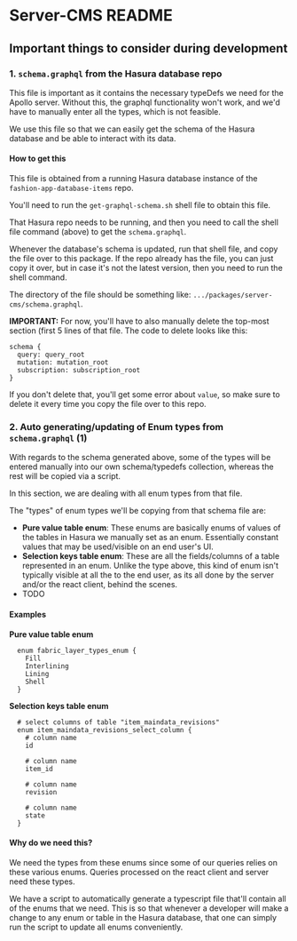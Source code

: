 # Server-CMS README

## Important things to consider during development
### 1.  `schema.graphql` from the Hasura database repo
This file is important as it contains the necessary typeDefs we need for the 
Apollo server. Without this, the graphql functionality won't work, and we'd 
have to manually enter all the types, which is not feasible.

We use this file so that we can easily get the schema of the Hasura database 
and be able to interact with its data.

#### How to get this
This file is obtained from a running Hasura database instance of the 
`fashion-app-database-items` repo.

You'll need to run the `get-graphql-schema.sh` shell file to obtain this file.

That Hasura repo needs to be running, and then you need to call the shell 
file command (above) to get the `schema.graphql`.

Whenever the database's schema is updated, run that shell file, and copy the 
file over to this package. If the repo already has the file, you can just 
copy it over, but in case it's not the latest version, then you need to run 
the shell command. 

The directory of the file should be something like:
`.../packages/server-cms/schema.graphql`.

**IMPORTANT:** For now, you'll have to also manually delete the top-most 
section (first 5 
lines of that file. The code to delete looks like this:

````
schema {
  query: query_root
  mutation: mutation_root
  subscription: subscription_root
}
````

If you don't delete that, you'll get some error about `value`, so make sure 
to delete it every time you copy the file over to this repo.

### 2. Auto generating/updating of Enum types from `schema.graphql` (1)
With regards to the schema generated above, some of the types will be 
entered manually into our own schema/typedefs collection, whereas the rest 
will be copied via a script.

In this section, we are dealing with all enum types from that file.

The "types" of enum types we'll be copying from that schema file are:
* **Pure value table enum**: These enums are basically enums of values of the 
  tables in Hasura we manually set as an enum. Essentially constant values 
  that may be used/visible on an end user's UI.
* **Selection keys table enum**: These are all the fields/columns of a 
  table represented in an enum. Unlike the type above, this kind of enum 
  isn't typically visible at all the to the end user, as its all done by the 
  server and/or the react client, behind the scenes.
* TODO

#### Examples
**Pure value table enum**
````
  enum fabric_layer_types_enum {
    Fill
    Interlining
    Lining
    Shell
  }
````
**Selection keys table enum**
````
  # select columns of table "item_maindata_revisions"
  enum item_maindata_revisions_select_column {
    # column name
    id

    # column name
    item_id

    # column name
    revision

    # column name
    state
  }
````
#### Why do we need this?
We need the types from these enums since some of our queries relies on these 
various enums. Queries processed on the react client and server need these 
types.

We have a script to automatically generate a typescript file that'll contain 
all of the enums that we need. This is so that whenever a developer will 
make a change to any enum or table in the Hasura database, that one can 
simply run the script to update all enums conveniently.
